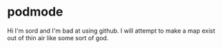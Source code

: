 # podmode
Hi I'm sord and I'm bad at using github. I will attempt to make a map exist out of thin air like some sort of god.
